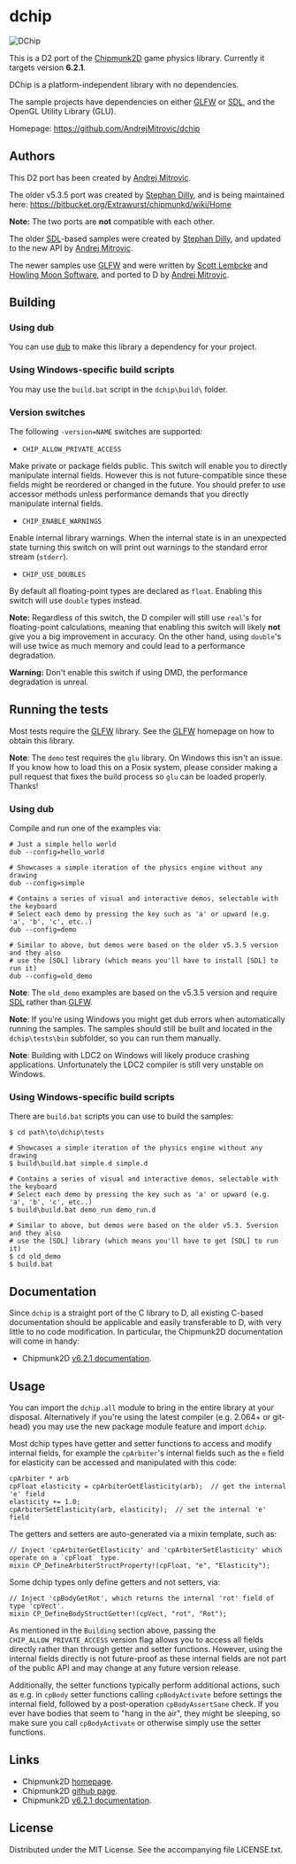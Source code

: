 # dchip

![DChip](https://raw.github.com/AndrejMitrovic/dchip/master/screenshots/dchip.png)

This is a D2 port of the [Chipmunk2D](http://chipmunk2d.net/) game physics library.
Currently it targets version **6.2.1**.

DChip is a platform-independent library with no dependencies.

The sample projects have dependencies on either [GLFW] or [SDL], and the OpenGL Utility Library (GLU).

Homepage: https://github.com/AndrejMitrovic/dchip

[SDL]: http://www.libsdl.org
[GLFW]: http://www.glfw.org

## Authors

This D2 port has been created by [Andrej Mitrovic].

The older v5.3.5 port was created by [Stephan Dilly],
and is being maintained here: https://bitbucket.org/Extrawurst/chipmunkd/wiki/Home

**Note:** The two ports are **not** compatible with each other.

The older [SDL]-based samples were created by [Stephan Dilly], and updated to the new API by [Andrej Mitrovic].

The newer samples use [GLFW] and were written by [Scott Lembcke] and [Howling Moon Software],
and ported to D by [Andrej Mitrovic].

[Scott Lembcke]: http://slembcke.net
[Howling Moon Software]: http://howlingmoonsoftware.com
[Stephan Dilly]: http://www.extrawurst.org
[Andrej Mitrovic]: https://github.com/AndrejMitrovic

[SDL]: http://www.libsdl.org
[GLFW]: http://www.glfw.org

## Building

### Using dub

You can use [dub] to make this library a dependency for your project.

[dub]: http://code.dlang.org/about

### Using Windows-specific build scripts

You may use the `build.bat` script in the `dchip\build\` folder.

### Version switches

The following `-version=NAME` switches are supported:

- `CHIP_ALLOW_PRIVATE_ACCESS`

Make private or package fields public. This switch will enable you to directly
manipulate internal fields. However this is not future-compatible since these fields might
be reordered or changed in the future. You should prefer to use accessor methods unless
performance demands that you directly manipulate internal fields.

- `CHIP_ENABLE_WARNINGS`

Enable internal library warnings. When the internal state is in an unexpected state
turning this switch on will print out warnings to the standard error stream (`stderr`).

- `CHIP_USE_DOUBLES`

By default all floating-point types are declared as `float`. Enabling this switch will use
`double` types instead.

**Note:** Regardless of this switch, the D compiler will still use `real`'s for floating-point calculations,
meaning that enabling this switch will likely **not** give you a big improvement in accuracy. On the
other hand, using `double`'s will use twice as much memory and could lead to a performance
degradation.

**Warning:** Don't enable this switch if using DMD, the performance degradation is unreal.

## Running the tests

Most tests require the [GLFW] library. See the [GLFW] homepage on how to obtain this library.

**Note**: The `demo` test requires the `glu` library. On Windows this isn't an issue.
If you know how to load this on a Posix system, please consider making a pull request
that fixes the build process so `glu` can be loaded properly. Thanks!

### Using dub

Compile and run one of the examples via:

```
# Just a simple hello world
dub --config=hello_world

# Showcases a simple iteration of the physics engine without any drawing
dub --config=simple

# Contains a series of visual and interactive demos, selectable with the keyboard
# Select each demo by pressing the key such as 'a' or upward (e.g. 'a', 'b', 'c', etc..)
dub --config=demo

# Similar to above, but demos were based on the older v5.3.5 version and they also
# use the [SDL] library (which means you'll have to install [SDL] to run it)
dub --config=old_demo
```

**Note**: The `old_demo` examples are based on the v5.3.5 version and require [SDL] rather than [GLFW].

**Note**: If you're using Windows you might get dub errors when automatically running the samples.
The samples should still be built and located in the `dchip\tests\bin` subfolder, so you can
run them manually.

**Note**: Building with LDC2 on Windows will likely produce crashing applications. Unfortunately
the LDC2 compiler is still very unstable on Windows.

### Using Windows-specific build scripts

There are `build.bat` scripts you can use to build the samples:

```
$ cd path\to\dchip\tests

# Showcases a simple iteration of the physics engine without any drawing
$ build\build.bat simple.d simple.d

# Contains a series of visual and interactive demos, selectable with the keyboard
# Select each demo by pressing the key such as 'a' or upward (e.g. 'a', 'b', 'c', etc..)
$ build\build.bat demo_run demo_run.d

# Similar to above, but demos were based on the older v5.3. 5version and they also
# use the [SDL] library (which means you'll have to get [SDL] to run it)
$ cd old_demo
$ build.bat
```

[SDL]: http://www.libsdl.org
[GLFW]: http://www.glfw.org

## Documentation

Since `dchip` is a straight port of the C library to D, all existing C-based documentation should be applicable and easily transferable to D, with very little to no code modification. In particular, the Chipmunk2D documentation will come in handy:

- Chipmunk2D [v6.2.1 documentation](http://chipmunk-physics.net/release/Chipmunk-6.x/Chipmunk-6.2.1-Docs/).

## Usage

You can import the `dchip.all` module to bring in the entire library at your disposal.
Alternatively if you're using the latest compiler (e.g. 2.064+ or git-head) you may
use the new package module feature and import `dchip`.

Most dchip types have getter and setter functions to access and modify internal fields,
for example the `cpArbiter`'s internal fields such as the `e` field for elasticity
can be accessed and manipulated with this code:

```
cpArbiter * arb
cpFloat elasticity = cpArbiterGetElasticity(arb);  // get the internal 'e' field
elasticity += 1.0;
cpArbiterSetElasticity(arb, elasticity);  // set the internal 'e' field
```

The getters and setters are auto-generated via a mixin template, such as:

```
// Inject 'cpArbiterGetElasticity' and 'cpArbiterSetElasticity' which operate on a `cpFloat` type.
mixin CP_DefineArbiterStructProperty!(cpFloat, "e", "Elasticity");
```

Some dchip types only define getters and not setters, via:

```
// Inject 'cpBodyGetRot', which returns the internal 'rot' field of type 'cpVect'.
mixin CP_DefineBodyStructGetter!(cpVect, "rot", "Rot");
```

As mentioned in the `Building` section above, passing the `CHIP_ALLOW_PRIVATE_ACCESS` version flag
allows you to access all fields directly rather than through getter and setter functions. However,
using the internal fields directly is not future-proof as these internal fields are not part of the
public API and may change at any future version release.

Additionally, the setter functions typically perform additional actions, such as e.g.
in `cpBody` setter functions calling `cpBodyActivate` before settings the internal field,
followed by a post-operation `cpBodyAssertSane` check. If you ever have bodies that seem to
"hang in the air", they might be sleeping, so make sure you call `cpBodyActivate` or otherwise
simply use the setter functions.

## Links

- Chipmunk2D [homepage](http://chipmunk2d.net/).
- Chipmunk2D [github page](https://github.com/slembcke/Chipmunk2D).
- Chipmunk2D [v6.2.1 documentation](http://chipmunk-physics.net/release/Chipmunk-6.x/Chipmunk-6.2.1-Docs/).

## License

Distributed under the MIT License. See the accompanying file LICENSE.txt.

